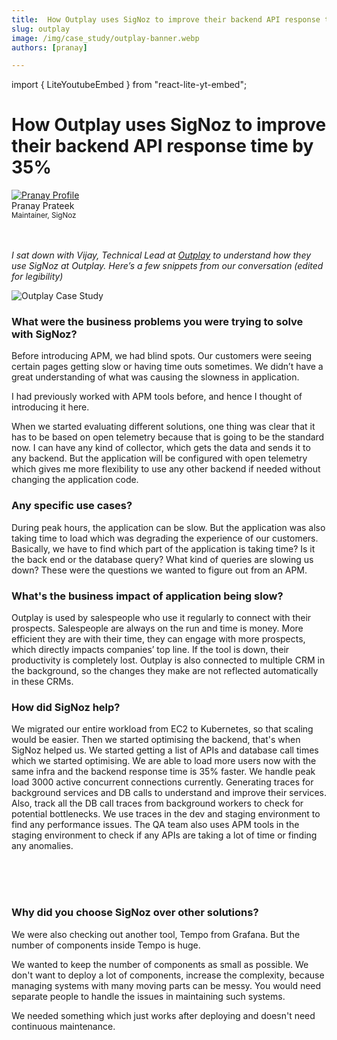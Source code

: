 ```yaml
---
title:  How Outplay uses SigNoz to improve their backend API response time by 35%
slug: outplay
image: /img/case_study/outplay-banner.webp
authors: [pranay]

---
```

import { LiteYoutubeEmbed } from "react-lite-yt-embed";

# How Outplay uses SigNoz to improve their backend API response time by 35%

<head>
  <link rel="canonical" href="https://signoz.io/case-study/outplay/"/>
  <meta property="og:image" content="https://signoz.io/img/case_study/outplay-banner.webp"/>
  <meta name ="twitter:image" content="https://signoz.io/img/case_study/outplay-banner.webp"/>

</head>

<div class="avatar">
  <a
    class="avatar__photo-link avatar__photo avatar__photo--lg"
    href="https://twitter.com/pranay01">
    <img
      alt="Pranay Profile"
      src="/img/authors/pranay_profile_pic.webp" />
  </a>
  <div class="avatar__intro">
    <div class="avatar__name">Pranay Prateek</div>
    <small class="avatar__subtitle">
      Maintainer, SigNoz
    </small>
  </div>
</div>

<br />
<br />


*I sat down with Vijay, Technical Lead  at <a href = "https://outplayhq.com" rel="noopener noreferrer nofollow" target="_blank" >Outplay</a> to understand how they use SigNoz at Outplay. Here’s a few snippets from our conversation (edited for legibility)*

![Outplay Case Study](/img/case_study/outplay-banner.webp)

### What were the business problems you were trying to solve with SigNoz?
Before introducing APM, we had blind spots. Our customers were seeing certain pages getting slow or having time outs sometimes. We didn’t have a great understanding of what was causing the slowness in application.

I had previously worked with APM tools before, and hence I thought of introducing it here.

When we started evaluating different solutions, one thing was clear that it has to be based on open telemetry because that is going to be the standard now. I can have any kind of collector, which gets the data and sends it to any backend. But the application will be configured with open telemetry which gives me more flexibility to use any other backend if needed without changing the application code.

### Any specific use cases?

During peak hours, the application can be slow. But the application was also taking time to load which was degrading the experience of our customers.
Basically, we have to find which part of the application is taking time? Is it the back end or the database query? What kind of queries are slowing us down? These were the questions we wanted to figure out from an APM.

### What's the business impact of application being slow?
Outplay is used by salespeople who use it regularly to connect with their prospects. Salespeople are always on the run and time is money. More efficient they are with their time, they can engage with more prospects, which directly impacts companies’ top line. If the tool is down, their productivity is completely lost. Outplay is also connected to multiple CRM in the background, so the changes they make are not reflected automatically in these CRMs.

### How did SigNoz help?
We migrated our entire workload from EC2 to Kubernetes, so that scaling would be easier. Then we started optimising the backend, that's when SigNoz helped us. We started getting a list of APIs and database call times which we started optimising. We are able to load more users now with the same infra and the backend response time is 35% faster. We handle peak load 3000 active concurrent connections currently.
Generating traces for background services and DB calls to understand and improve their services. Also, track all the DB call traces from background workers to check for potential bottlenecks.
We use traces in the dev and staging environment to find any performance issues. The QA team also uses APM tools in the staging environment to check if any APIs are taking a lot of time or finding any anomalies.

<br />
<LiteYoutubeEmbed id="nh79MBqwc0w" mute={false} />
<br />
<br />

### Why did you choose SigNoz over other solutions?

We were also checking out another tool, Tempo from Grafana. But the number of components inside Tempo is huge.

We wanted to keep the number of components as small as possible. We don't want to deploy a lot of components, increase the complexity, because managing systems with many moving parts can be messy. You would need separate people to handle the issues in maintaining such systems.

We needed something which just works after deploying and doesn't need continuous maintenance.
<br />
<br />

<LiteYoutubeEmbed id="diaVE3TT2Ck" mute={false} />

<br />
<br />
